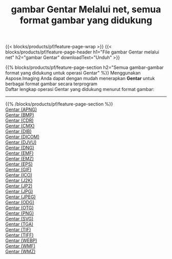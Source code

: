 ﻿---
title: gambar Gentar Melalui net, semua format gambar yang didukung 
weight: 3920
url: /id/net/dither 
lang: id
langdirlevel: 2
locales: zh-hans,ja,it,ru,de,es,fr,nl,id,lt,pl,pt,vi,tr,ko,zh-hant,ar,hi,th,sv,cs,uk,he
description: Menggunakan Aspose.Imaging Anda dapat dengan mudah Gentar gambar Via net
---

{{< blocks/products/pf/feature-page-wrap >}}
{{< blocks/products/pf/feature-page-header h1="File gambar Gentar melalui net" h2="gambar Gentar" downloadText="Unduh" >}}


{{% blocks/products/pf/feature-page-section  h2="Semua gambar-gambar format yang didukung untuk operasi Gentar" %}}
Menggunakan Aspose.Imaging Anda dapat dengan mudah menerapkan **Gentar** untuk berbagai format gambar secara terprogram
<br/>
Daftar lengkap operasi Gentar yang didukung menurut format gambar:
<hr/>
{{% /blocks/products/pf/feature-page-section %}}
<div class="container-fluid productfamilypage bg-gray">
    <div class="convertypes bg-gray agp-content section">
        <div class="container">
		<div class="row other-converters">
		    <div class='col-md-2 other-converter remove-lp remove-rp'><a href="/imaging/id/net/dither/apng" >Gentar (APNG)</a></div><div class='col-md-2 other-converter remove-lp remove-rp'><a href="/imaging/id/net/dither/bmp" >Gentar (BMP)</a></div><div class='col-md-2 other-converter remove-lp remove-rp'><a href="/imaging/id/net/dither/cdr" >Gentar (CDR)</a></div><div class='col-md-2 other-converter remove-lp remove-rp'><a href="/imaging/id/net/dither/cmx" >Gentar (CMX)</a></div><div class='col-md-2 other-converter remove-lp remove-rp'><a href="/imaging/id/net/dither/dib" >Gentar (DIB)</a></div><div class='col-md-2 other-converter remove-lp remove-rp'><a href="/imaging/id/net/dither/dicom" >Gentar (DICOM)</a></div><div class='col-md-2 other-converter remove-lp remove-rp'><a href="/imaging/id/net/dither/djvu" >Gentar (DJVU)</a></div><div class='col-md-2 other-converter remove-lp remove-rp'><a href="/imaging/id/net/dither/dng" >Gentar (DNG)</a></div><div class='col-md-2 other-converter remove-lp remove-rp'><a href="/imaging/id/net/dither/emf" >Gentar (EMF)</a></div><div class='col-md-2 other-converter remove-lp remove-rp'><a href="/imaging/id/net/dither/emz" >Gentar (EMZ)</a></div><div class='col-md-2 other-converter remove-lp remove-rp'><a href="/imaging/id/net/dither/eps" >Gentar (EPS)</a></div><div class='col-md-2 other-converter remove-lp remove-rp'><a href="/imaging/id/net/dither/gif" >Gentar (GIF)</a></div><div class='col-md-2 other-converter remove-lp remove-rp'><a href="/imaging/id/net/dither/ico" >Gentar (ICO)</a></div><div class='col-md-2 other-converter remove-lp remove-rp'><a href="/imaging/id/net/dither/j2k" >Gentar (J2K)</a></div><div class='col-md-2 other-converter remove-lp remove-rp'><a href="/imaging/id/net/dither/jp2" >Gentar (JP2)</a></div><div class='col-md-2 other-converter remove-lp remove-rp'><a href="/imaging/id/net/dither/jpg" >Gentar (JPG)</a></div><div class='col-md-2 other-converter remove-lp remove-rp'><a href="/imaging/id/net/dither/jpeg" >Gentar (JPEG)</a></div><div class='col-md-2 other-converter remove-lp remove-rp'><a href="/imaging/id/net/dither/odg" >Gentar (ODG)</a></div><div class='col-md-2 other-converter remove-lp remove-rp'><a href="/imaging/id/net/dither/otg" >Gentar (OTG)</a></div><div class='col-md-2 other-converter remove-lp remove-rp'><a href="/imaging/id/net/dither/png" >Gentar (PNG)</a></div><div class='col-md-2 other-converter remove-lp remove-rp'><a href="/imaging/id/net/dither/svg" >Gentar (SVG)</a></div><div class='col-md-2 other-converter remove-lp remove-rp'><a href="/imaging/id/net/dither/tga" >Gentar (TGA)</a></div><div class='col-md-2 other-converter remove-lp remove-rp'><a href="/imaging/id/net/dither/tif" >Gentar (TIF)</a></div><div class='col-md-2 other-converter remove-lp remove-rp'><a href="/imaging/id/net/dither/tiff" >Gentar (TIFF)</a></div><div class='col-md-2 other-converter remove-lp remove-rp'><a href="/imaging/id/net/dither/webp" >Gentar (WEBP)</a></div><div class='col-md-2 other-converter remove-lp remove-rp'><a href="/imaging/id/net/dither/wmf" >Gentar (WMF)</a></div><div class='col-md-2 other-converter remove-lp remove-rp'><a href="/imaging/id/net/dither/wmz" >Gentar (WMZ)</a></div>
                </div>
        </div>
    </div>
</div>
<br/>


